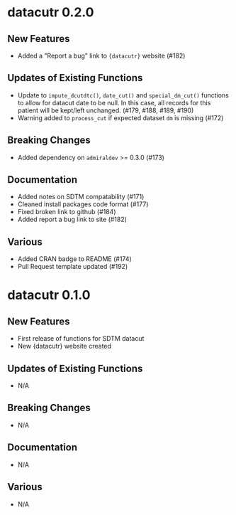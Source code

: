# datacutr 0.2.0

## New Features
- Added a "Report a bug" link to `{datacutr}` website (#182)

## Updates of Existing Functions
- Update to `impute_dcutdtc()`, `date_cut()` and `special_dm_cut()` functions to allow for 
datacut date to be null. In this case, all records for this patient 
will be kept/left unchanged. (#179, #188, #189, #190)
- Warning added to `process_cut` if expected dataset `dm` is missing (#172)

## Breaking Changes
- Added dependency on `admiraldev` >= 0.3.0 (#173)

## Documentation
- Added notes on SDTM compatability (#171)
- Cleaned install packages code format (#177)
- Fixed broken link to github (#184)
- Added report a bug link to site (#182)

## Various
- Added CRAN badge to README (#174)
- Pull Request template updated (#192)

# datacutr 0.1.0

## New Features
- First release of functions for SDTM datacut
- New {datacutr} website created

## Updates of Existing Functions
- N/A

## Breaking Changes
- N/A

## Documentation
- N/A

## Various
- N/A


